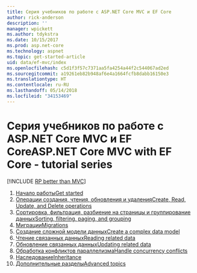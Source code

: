 ```yaml
---
title: Серия учебников по работе с ASP.NET Core MVC и EF Core
author: rick-anderson
description: ''
manager: wpickett
ms.author: tdykstra
ms.date: 10/15/2017
ms.prod: asp.net-core
ms.technology: aspnet
ms.topic: get-started-article
uid: data/ef-mvc/index
ms.openlocfilehash: c5d1f3f57c7371aa5fa4254a44f2c544067ad2ed
ms.sourcegitcommit: a19261eb82b948af6e4a1664fcfb8dabb16150e3
ms.translationtype: HT
ms.contentlocale: ru-RU
ms.lasthandoff: 05/14/2018
ms.locfileid: "34153469"
---
```

# <a name="aspnet-core-mvc-with-ef-core---tutorial-series"></a><span data-ttu-id="bfcc3-102">Серия учебников по работе с ASP.NET Core MVC и EF Core</span><span class="sxs-lookup"><span data-stu-id="bfcc3-102">ASP.NET Core MVC with EF Core - tutorial series</span></span>

[!INCLUDE [RP better than MVC](../../includes/RP-EF/rp-over-mvc.md)]

1. [<span data-ttu-id="bfcc3-103">Начало работы</span><span class="sxs-lookup"><span data-stu-id="bfcc3-103">Get started</span></span>](xref:data/ef-mvc/intro)
1. [<span data-ttu-id="bfcc3-104">Операции создания, чтения, обновления и удаления</span><span class="sxs-lookup"><span data-stu-id="bfcc3-104">Create, Read, Update, and Delete operations</span></span>](xref:data/ef-mvc/crud)
1. [<span data-ttu-id="bfcc3-105">Сортировка, фильтрация, разбиение на страницы и группирование данных</span><span class="sxs-lookup"><span data-stu-id="bfcc3-105">Sorting, filtering, paging, and grouping</span></span>](xref:data/ef-mvc/sort-filter-page)
1. [<span data-ttu-id="bfcc3-106">Миграции</span><span class="sxs-lookup"><span data-stu-id="bfcc3-106">Migrations</span></span>](xref:data/ef-mvc/migrations)
1. [<span data-ttu-id="bfcc3-107">Создание сложной модели данных</span><span class="sxs-lookup"><span data-stu-id="bfcc3-107">Create a complex data model</span></span>](xref:data/ef-mvc/complex-data-model)
1. [<span data-ttu-id="bfcc3-108">Чтение связанных данных</span><span class="sxs-lookup"><span data-stu-id="bfcc3-108">Reading related data</span></span>](xref:data/ef-mvc/read-related-data)
1. [<span data-ttu-id="bfcc3-109">Обновление связанных данных</span><span class="sxs-lookup"><span data-stu-id="bfcc3-109">Updating related data</span></span>](xref:data/ef-mvc/update-related-data)
1. [<span data-ttu-id="bfcc3-110">Обработка конфликтов параллелизма</span><span class="sxs-lookup"><span data-stu-id="bfcc3-110">Handle concurrency conflicts</span></span>](xref:data/ef-mvc/concurrency)
1. [<span data-ttu-id="bfcc3-111">Наследование</span><span class="sxs-lookup"><span data-stu-id="bfcc3-111">Inheritance</span></span>](xref:data/ef-mvc/inheritance)
1. [<span data-ttu-id="bfcc3-112">Дополнительные разделы</span><span class="sxs-lookup"><span data-stu-id="bfcc3-112">Advanced topics</span></span>](xref:data/ef-mvc/advanced)
